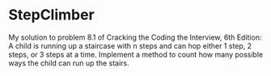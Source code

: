 # StepClimber
My solution to problem 8.1 of Cracking the Coding the Interview, 6th Edition: A child is running up a staircase with n steps and can hop either 1 step, 2 steps, or 3 steps at a time. Implement a method to count how many possible ways the child can run up the stairs. 
